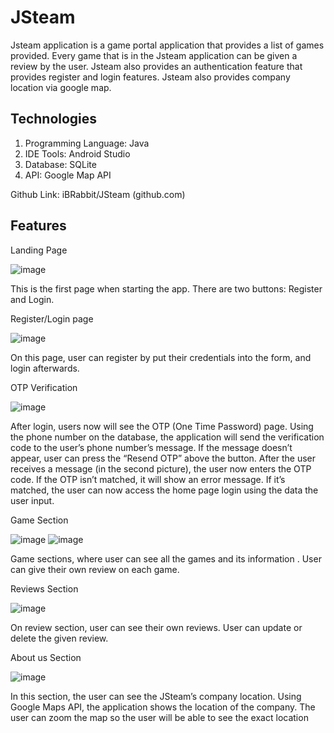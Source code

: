# JSteam
Jsteam application is a game portal application that provides a list of games provided. Every game that is in the Jsteam application can be given a review by the user. Jsteam also provides an authentication feature that provides register and login features. Jsteam also provides company location via google map.

## Technologies
1. Programming Language: Java
2. IDE Tools: Android Studio
3. Database: SQLite
4. API: Google Map API

Github Link: iBRabbit/JSteam (github.com)

## Features
Landing Page

![image](https://github.com/user-attachments/assets/ddfb39ef-bf69-4052-8499-924e8a099c89)

This is the first page when starting the app. There are two buttons: Register and Login.

Register/Login page

![image](https://github.com/user-attachments/assets/5aeb2c35-b1d4-497e-91c0-a0e9fd93fc2d)

On this page, user can register by put their credentials into the form, and login afterwards.

OTP Verification

![image](https://github.com/user-attachments/assets/7b3833ac-cd7f-45d0-9a88-3b64c2d353b9)

After login, users now will see the OTP (One Time Password) page. Using the phone number on the database, the application will send the verification code to the user’s phone number’s message. If the message doesn’t appear, user can press the “Resend OTP” above the button. After the user receives a message (in the second picture), the user now enters the OTP code. If the OTP isn’t matched, it will show an error message. If it’s matched, the user can now access the home page login using the data the user input.


Game Section

![image](https://github.com/user-attachments/assets/15ca9a6b-d10c-4d4d-ad22-1198912cd068)
![image](https://github.com/user-attachments/assets/6e9fbd95-9d64-4282-ad0b-e70af705d7b4)

Game sections, where user can see all the games and its information . User can give their own review on each game.

Reviews Section

![image](https://github.com/user-attachments/assets/c4bd9552-fc5d-4fe5-8cce-e6442a29d689)

On review section, user can see their own reviews. User can update or delete the given review.

About us Section

![image](https://github.com/user-attachments/assets/75e89c4f-b146-4b1c-8e4f-329c027119be)

In this section, the user can see the JSteam’s company location. Using Google Maps API, the application shows the location of the company. The user can zoom the map so the user will be able to see the exact location
